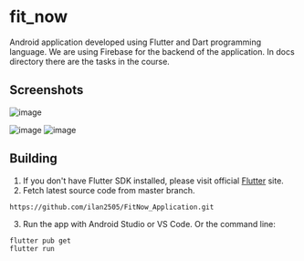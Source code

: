 # fit_now

Android application developed using Flutter and Dart programming language. 
We are using Firebase for the backend of the application.
In docs directory there are the tasks in the course.

## Screenshots
![image](https://github.com/Jon400/FitNow/assets/117816462/1108e9ea-7fbe-41bc-85b5-0c1d0ee486b6)

![image](https://github.com/Jon400/FitNow/assets/117816462/b2dc3667-3674-40f6-ac84-d749b41216c5)
![image](https://github.com/Jon400/FitNow/assets/117816462/d4466390-bb9f-4b2c-8dc0-abeefe0d2faa)




## Building 

1. If you don't have Flutter SDK installed, please visit official [Flutter](https://flutter.dev/) site.
2. Fetch latest source code from master branch.

```
https://github.com/ilan2505/FitNow_Application.git
```

3. Run the app with Android Studio or VS Code. Or the command line:

```
flutter pub get
flutter run
```

